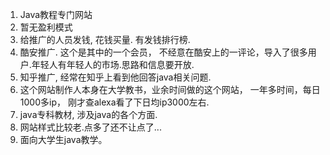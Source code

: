 1. Java教程专门网站
2. 暂无盈利模式
3. 给推广的人员发钱, 花钱买量. 有发钱排行榜.
4. 酷安推广. 这个是其中的一个会员， 不经意在酷安上的一评论，导入了很多用户.年轻人有年轻人的市场.思路和信息要开放.
5. 知乎推广, 经常在知乎上看到他回答java相关问题.
6. 这个网站制作人本身在大学教书，业余时间做的这个网站， 一年多时间，每日1000多ip， 刚才查alexa看了下日均ip3000左右.
7. java专科教材, 涉及java的各个方面.
8. 网站样式比较老.点多了还不让点了...
9. 面向大学生java教学。
